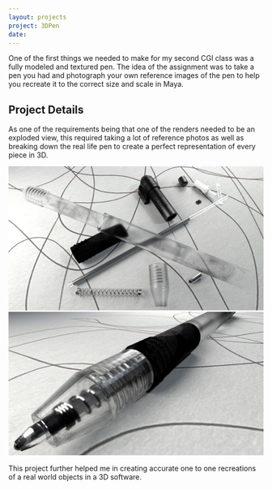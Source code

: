 ```yaml
---
layout: projects
project: 3DPen
date: 
---
```


One of the first things we needed to make for my second CGI class was a fully modeled and textured pen. The idea of the assignment was to take a pen you had and photograph your own reference images of the pen to help you recreate it to the correct size and scale in Maya.

## Project Details

As one of the requirements being that one of the renders needed to be an exploded view, this required taking a lot of reference photos as well as breaking down the real life pen to create a perfect representation of every piece in 3D.

![Alt text](../imgs/Renders/Pen/nicky-jushchyshyn-exploded-2.jpg)![Alt text](../imgs/Renders/Pen/nicky-jushchyshyn-assembled-2.jpg)

This project further helped me in creating accurate one to one recreations of a real world objects in a 3D software.